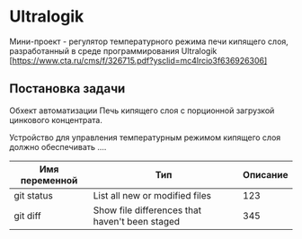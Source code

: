 # Ultralogik

Мини-проект - регулятор температурного режима печи кипящего слоя, разработанный в среде программирования Ultralogik [https://www.cta.ru/cms/f/326715.pdf?ysclid=mc4lrcio3f636926306]

## Постановка задачи
Обхект автоматизации
Печь кипящего слоя с порционной загрузкой цинкового концентрата.

Устройство для управления температурным режимом кипящего слоя должно обеспечивать ....

 Имя переменной | Тип | Описание
| --- | --- | --- |
| git status | List all new or modified files | 123
| git diff | Show file differences that haven't been staged | 345
